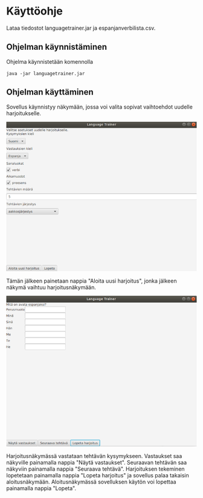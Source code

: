 # Käyttöohje

Lataa tiedostot languagetrainer.jar ja espanjanverbilista.csv.

## Ohjelman käynnistäminen

Ohjelma käynnistetään komennolla

```
java -jar languagetrainer.jar
```

## Ohjelman käyttäminen

Sovellus käynnistyy näkymään, jossa voi valita sopivat vaihtoehdot uudelle harjoitukselle.

![Aloitusnäkymä](kayttoliittyma1.png)

Tämän jälkeen painetaan nappia "Aloita uusi harjoitus", jonka jälkeen näkymä vaihtuu harjoitusnäkymään.

![Harjoitusnäkymä](kayttoliittyma2.png)

Harjoitusnäkymässä vastataan tehtävän kysymykseen. Vastaukset saa näkyville painamalla nappia "Näytä vastaukset". Seuraavan tehtävän saa näkyviin painamalla nappia "Seuraava tehtävä". Harjoituksen tekeminen lopetetaan painamalla nappia "Lopeta harjoitus" ja sovellus palaa takaisin aloitusnäkymään. Aloitusnäkymässä sovelluksen käytön voi lopettaa painamalla nappia "Lopeta".


